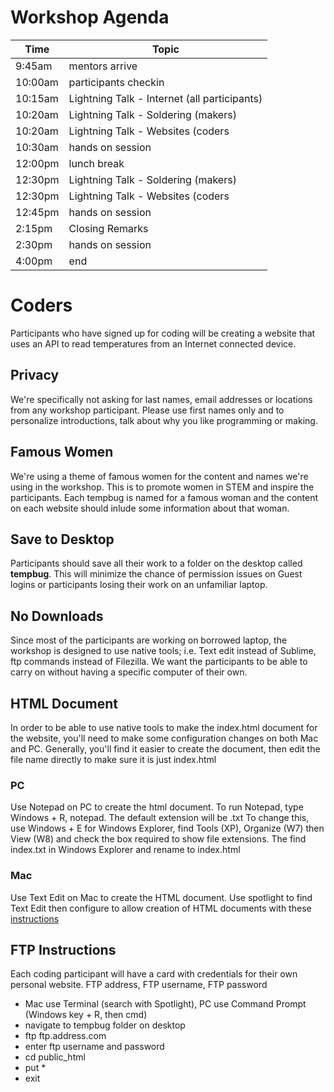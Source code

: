 # Workshop Agenda
| Time | Topic |
| ---- | ----- |
| 9:45am | mentors arrive |
| 10:00am | participants checkin |
| 10:15am | Lightning Talk - Internet (all participants) |
| 10:20am | Lightning Talk - Soldering (makers) |
| 10:20am | Lightning Talk - Websites (coders |
| 10:30am | hands on session |
| 12:00pm | lunch break |
| 12:30pm | Lightning Talk - Soldering (makers) |
| 12:30pm | Lightning Talk - Websites (coders |
| 12:45pm | hands on session |
| 2:15pm | Closing Remarks |
| 2:30pm | hands on session |
| 4:00pm | end |

# Coders
Participants who have signed up for coding will be creating a website that uses an API to read temperatures from an Internet connected device.  

## Privacy
We're specifically not asking for last names, email addresses or locations from any workshop participant.  Please use first names only and to personalize introductions, talk about why you like programming or making.

## Famous Women
We're using a theme of famous women for the content and names we're using in the workshop.  This is to promote women in STEM and inspire the participants.  Each tempbug is named for a famous woman and the content on each website should inlude some information about that woman.

## Save to Desktop
Participants should save all their work to a folder on the desktop called **tempbug**.  This will minimize the chance of permission issues on Guest logins or participants losing their work on an unfamiliar laptop.

## No Downloads
Since most of the participants are working on borrowed laptop, the workshop is designed to use native tools; i.e. Text edit instead of Sublime, ftp commands instead of Filezilla.  We want the participants to be able to carry on without having a specific computer of their own.  

## HTML Document
In order to be able to use native tools to make the index.html document for the website, you'll need to make some configuration changes on both Mac and PC.   Generally,  you'll find it easier to create the document, then edit the file name directly to make sure it is just index.html

### PC
Use Notepad on PC to create the html document.  To run Notepad, type Windows + R, notepad. The default extension will be .txt   To change this, use Windows + E for Windows Explorer, find Tools (XP), Organize (W7) then View (W8) and check the box required to show file extensions.  The find index.txt in Windows Explorer and rename to index.html

### Mac
Use Text Edit on Mac to create the HTML document.  Use spotlight to find Text Edit then configure to allow creation of HTML documents with these [instructions](http://support.apple.com/kb/TA20406)

## FTP Instructions
Each coding participant will have a card with credentials for their own personal website.  FTP address, FTP username, FTP password
- Mac use Terminal (search with Spotlight), PC use Command Prompt (Windows key + R, then cmd)
- navigate to tempbug folder on desktop
- ftp ftp.address.com
- enter ftp username and password
- cd public_html
- put *
- exit


